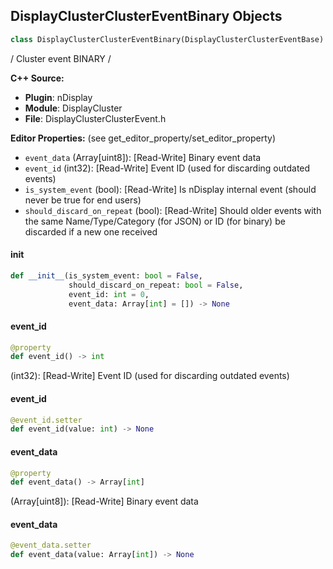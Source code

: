 ## DisplayClusterClusterEventBinary Objects

```python
class DisplayClusterClusterEventBinary(DisplayClusterClusterEventBase)
```

/
 Cluster event BINARY
/

**C++ Source:**

- **Plugin**: nDisplay
- **Module**: DisplayCluster
- **File**: DisplayClusterClusterEvent.h

**Editor Properties:** (see get_editor_property/set_editor_property)

- ``event_data`` (Array[uint8]):  [Read-Write] Binary event data
- ``event_id`` (int32):  [Read-Write] Event ID (used for discarding outdated events)
- ``is_system_event`` (bool):  [Read-Write] Is nDisplay internal event (should never be true for end users)
- ``should_discard_on_repeat`` (bool):  [Read-Write] Should older events with the same Name/Type/Category (for JSON) or ID (for binary) be discarded if a new one received

<a id="unreal.DisplayClusterClusterEventBinary.__init__"></a>

#### __init__

```python
def __init__(is_system_event: bool = False,
             should_discard_on_repeat: bool = False,
             event_id: int = 0,
             event_data: Array[int] = []) -> None
```

<a id="unreal.DisplayClusterClusterEventBinary.event_id"></a>

#### event_id

```python
@property
def event_id() -> int
```

(int32):  [Read-Write] Event ID (used for discarding outdated events)

<a id="unreal.DisplayClusterClusterEventBinary.event_id"></a>

#### event_id

```python
@event_id.setter
def event_id(value: int) -> None
```

<a id="unreal.DisplayClusterClusterEventBinary.event_data"></a>

#### event_data

```python
@property
def event_data() -> Array[int]
```

(Array[uint8]):  [Read-Write] Binary event data

<a id="unreal.DisplayClusterClusterEventBinary.event_data"></a>

#### event_data

```python
@event_data.setter
def event_data(value: Array[int]) -> None
```

<a id="unreal.LightCardAlphaGradientSettings"></a>